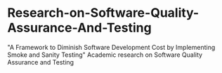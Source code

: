 # Research-on-Software-Quality-Assurance-And-Testing
"A Framework to Diminish Software Development Cost by Implementing Smoke and Sanity Testing" Academic research on Software Quality Assurance and Testing
